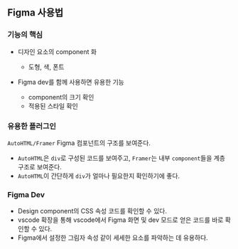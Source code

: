## Figma 사용법

### 기능의 핵심

- 디자인 요소의 component 화

  - 도형, 색, 폰트

- Figma dev를 함께 사용하면 유용한 기능
  - component의 크기 확인
  - 적용된 스타일 확인

### 유용한 플러그인

`AutoHTML/Framer`
Figma 컴포넌트의 구조를 보여준다.

- `AutoHTML`은 `div`로 구성된 코드를 보여주고, `Framer`는 내부 `component`들을 계층 구조로 보여준다.
- `AutoHTML`이 간단하게 `div`가 얼마나 필요한지 확인하기에 좋다.

### Figma Dev

- Design component의 CSS 속성 코드를 확인할 수 있다.
- vscode 확장을 통해 vscode에서 Figma 화면 및 dev 모드로 얻은 코드를 바로 확인할 수 있다.
- Figma에서 설정한 그림자 속성 같이 세세한 요소를 파악하는 데 유용하다.
